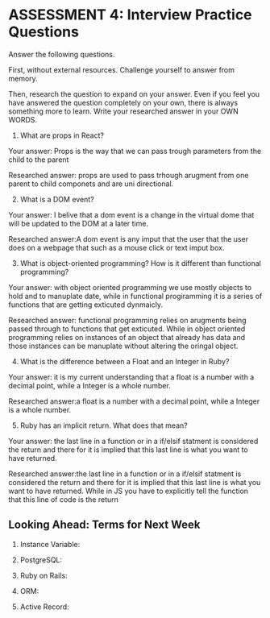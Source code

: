 # ASSESSMENT 4: Interview Practice Questions
Answer the following questions.

First, without external resources. Challenge yourself to answer from memory.

Then, research the question to expand on your answer. Even if you feel you have answered the question completely on your own, there is always something more to learn. Write your researched answer in your OWN WORDS.  

1. What are props in React?

  Your answer: Props is the way that we can  pass trough parameters from the child to the parent

  Researched answer: props are used to pass trhough arugment from one parent to child componets and are uni directional.  



2. What is a DOM event?

  Your answer: I belive that a dom event is a change in the virtual dome that will be updated to the DOM at a later time.

  Researched answer:A dom event is any imput that the user that the user does on a webpage that such as a mouse click or text imput box.



3. What is object-oriented programming? How is it different than functional programming?

  Your answer:  with object oriented programming we use mostly objects to hold and to manuplate date, while in functional progiramming it is a series of functions that are getting exticuted dynmaicly.

  Researched answer:  functional programming relies on arugments being passed through to functions that get exticuted.  While in object oriented programming relies on instances of an object that already has data and those instances can be manuplate without altering the oringal object.



4. What is the difference between a Float and an Integer in Ruby?

  Your answer: it is my current understanding that a float is a number with a decimal point, while a Integer is a whole number.

  Researched answer:a float is a number with a decimal point, while a Integer is a whole number.



5. Ruby has an implicit return. What does that mean?

  Your answer:  the last line in a function or in a if/elsif statment is considered the return and there for it is implied that this last line is what you want to have returned.

  Researched answer:the last line in a function or in a if/elsif statment is considered the return and there for it is implied that this last line is what you want to have returned.  While in JS you have to explicitly tell the function that this line of code is the return 



## Looking Ahead: Terms for Next Week

1. Instance Variable:

2. PostgreSQL:

3. Ruby on Rails:

4. ORM:

5. Active Record:
